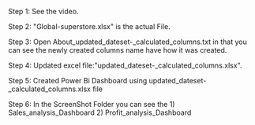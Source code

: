 Step 1: See the video.

Step 2: "Global-superstore.xlsx" is the actual File.

Step 3: Open About_updated_dateset-_calculated_columns.txt in that you can see the newly created columns name have how it was created.

Step 4: Updated excel file:"updated_dateset-_calculated_columns.xlsx".

Step 5: Created Power Bi Dashboard using updated_dateset-_calculated_columns.xlsx file

Step 6: In the ScreenShot Folder you can see the 
                1) Sales_analysis_Dashboard 
                2) Profit_analysis_Dashboard
                

